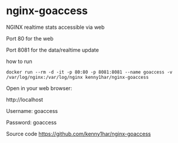 # nginx-goaccess
NGINX realtime stats accessible via web

Port 80 for the web

Port 8081 for the data/realtime update

how to run
```
docker run --rm -d -it -p 80:80 -p 8081:8081 --name goaccess -v /var/log/nginx:/var/log/nginx kenny1har/nginx-goaccess
```

Open in your web browser:

http://localhost

Username: goaccess

Password: goaccess


Source code
https://github.com/kenny1har/nginx-goaccess
